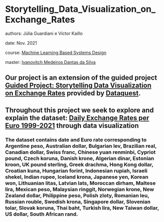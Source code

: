 # Storytelling_Data_Visualization_on_Exchange_Rates

authors:
Júlia Guardiani e
Víctor Kaillo


date:
Nov. 2021

course: [Machine Learning Based Systems Design](https://github.com/ivanovitchm/mlops)

master: [Ivanovitch Medeiros Dantas da Silva](https://github.com/ivanovitchm)

## Our project is an extension of the guided project [Guided Project: Storytelling Data Visualization on Exchange Rates](https://app.dataquest.io/c/96/m/529/guided-project%3A-storytelling-data-visualization-on-exchange-rates/1/introducing-the-dataset) provided by [Dataquest](dataquest.io).
## Throughout this project we seek to explore and explain the dataset: [Daily Exchange Rates per Euro 1999-2021](https://www.kaggle.com/lsind18/euro-exchange-daily-rates-19992020) through data visualization
### The dataset contains date and Euro rate corresponding to Argentine peso, Australian dollar, Bulgarian lev, Brazilian real, Canadian dollar, Swiss franc, Chinese yuan renminbi, Cypriot pound, Czech koruna, Danish krone, Algerian dinar, Estonian kroon, UK pound sterling, Greek drachma, Hong Kong dollar, Croatian kuna, Hungarian forint, Indonesian rupiah, Israeli shekel, Indian rupee, Iceland krona, Japanese yen, Korean won, Lithuanian litas, Latvian lats, Moroccan dirham, Maltese lira, Mexican peso, Malaysian ringgit, Norwegian krone, New Zealand dollar, Philippine peso, Polish zloty, Romanian leu, Russian rouble, Swedish krona, Singapore dollar, Slovenian tolar, Slovak koruna, Thai baht, Turkish lira, New Taiwan dollar, US dollar, South African rand.
